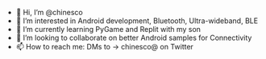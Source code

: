 - 👋 Hi, I’m @chinesco
- 👀 I’m interested in Android development, Bluetooth, Ultra-wideband, BLE
- 🌱 I’m currently learning PyGame and Replit with my son
- 💞️ I’m looking to collaborate on better Android samples for Connectivity
- 📫 How to reach me: DMs to -> chinesco@ on Twitter

<!---
chinesco/chinesco is a ✨ special ✨ repository because its `README.md` (this file) appears on your GitHub profile.
You can click the Preview link to take a look at your changes.
--->
